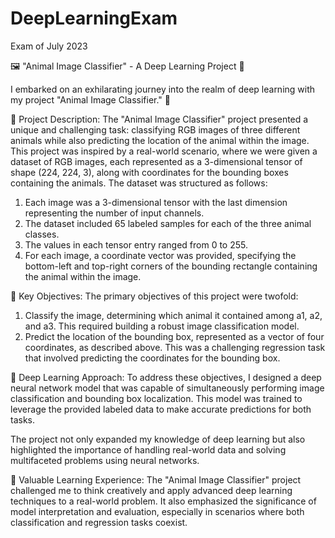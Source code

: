 # DeepLearningExam
Exam of July 2023

🖼️ "Animal Image Classifier" - A Deep Learning Project 🐾

I embarked on an exhilarating journey into the realm of deep learning with my project "Animal Image Classifier." 🧠

🔸 Project Description:
The "Animal Image Classifier" project presented a unique and challenging task: classifying RGB images of three different animals while also predicting the location of the animal within the image. This project was inspired by a real-world scenario, where we were given a dataset of RGB images, each represented as a 3-dimensional tensor of shape (224, 224, 3), along with coordinates for the bounding boxes containing the animals. The dataset was structured as follows:

1. Each image was a 3-dimensional tensor with the last dimension representing the number of input channels.
2. The dataset included 65 labeled samples for each of the three animal classes.
3. The values in each tensor entry ranged from 0 to 255.
4. For each image, a coordinate vector was provided, specifying the bottom-left and top-right corners of the bounding rectangle containing the animal within the image.

🔹 Key Objectives:
The primary objectives of this project were twofold:

1. Classify the image, determining which animal it contained among a1, a2, and a3. This required building a robust image classification model.
2. Predict the location of the bounding box, represented as a vector of four coordinates, as described above. This was a challenging regression task that involved predicting the coordinates for the bounding box.

🔸 Deep Learning Approach:
To address these objectives, I designed a deep neural network model that was capable of simultaneously performing image classification and bounding box localization. This model was trained to leverage the provided labeled data to make accurate predictions for both tasks.

The project not only expanded my knowledge of deep learning but also highlighted the importance of handling real-world data and solving multifaceted problems using neural networks.

🔹 Valuable Learning Experience:
The "Animal Image Classifier" project challenged me to think creatively and apply advanced deep learning techniques to a real-world problem. It also emphasized the significance of model interpretation and evaluation, especially in scenarios where both classification and regression tasks coexist.
